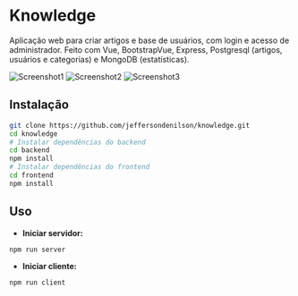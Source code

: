 # Knowledge

Aplicação web para criar artigos e base de usuários, com login e acesso de administrador. Feito com Vue, BootstrapVue, Express, Postgresql (artigos, usuários e categorias) e MongoDB (estatísticas).

![Screenshot1](https://i.imgur.com/w71tjM0.png)
![Screenshot2](https://i.imgur.com/MjAYBhT.png)
![Screenshot3](https://i.imgur.com/9Dpp1hs.png)

## Instalação
```bash
git clone https://github.com/jeffersondenilson/knowledge.git
cd knowledge
# Instalar dependências do backend
cd backend
npm install
# Instalar dependências do frontend
cd frontend
npm install
```

## Uso
* **Iniciar servidor:**
```bash
npm run server
```

* **Iniciar cliente:**
```bash
npm run client
```